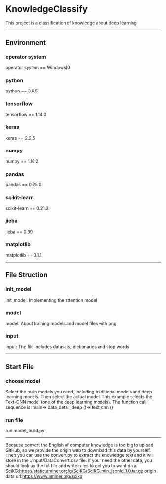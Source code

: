 # KnowledgeClassify
This project is a classification of knowledge about deep learning
*****************************************************************
## Environment
### operator system
operator system == Windows10
### python
python == 3.6.5
### tensorflow
tensorflow == 1.14.0
### keras
keras == 2.2.5
### numpy
numpy == 1.16.2
### pandas
pandas == 0.25.0
### scikit-learn
scikit-learn == 0.21.3
### jieba
jieba == 0.39
### matplotlib
matplotlib == 3.1.1
*****************************************************************
## File Struction
### init_model
init_model: Implementing the attention model
### model
model: About training models and model files with png
### input
input: The file includes datasets, dictionaries and stop words
*****************************************************************
## Start File
### choose model
Select the main models you need, including traditional models and deep learning models. Then select the actual model. This example selects the Text-CNN model (one of the deep learning models). The function call sequence is: main-> data_detail_deep ()-> text_cnn ()
### run file
run model_build.py
*****************************************************************
Because convert the English of computer knowledge is too big to upload GitHub, so we provide the origin web to download this data by yourself. Then you can use the convert.py to extract the knowledge text and it will store in the ./input/DataConvert.csv file. if your need the other data, you should look up the txt file and write rules to get you to want data.
SciKG:https://static.aminer.org/g/SciKG/SciKG_min_jsonld_1.0.tar.gz
origin data url:https://www.aminer.org/scikg
